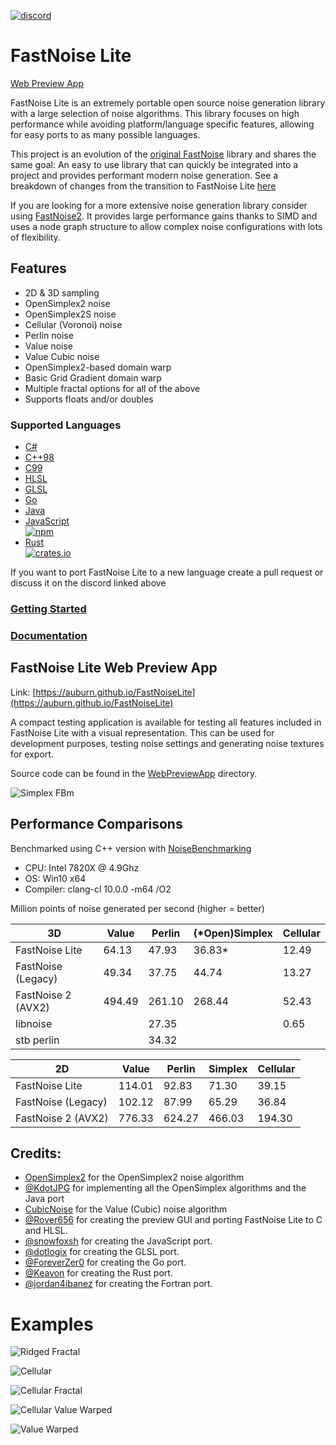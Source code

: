 [![discord](https://img.shields.io/discord/703636892901441577?logo=discord "Discord")](https://discord.gg/SHVaVfV)

# FastNoise Lite

[Web Preview App](https://auburn.github.io/FastNoiseLite)

FastNoise Lite is an extremely portable open source noise generation library with a large selection of noise algorithms. This library focuses on high performance while avoiding platform/language specific features, allowing for easy ports to as many possible languages.

This project is an evolution of the [original FastNoise](https://github.com/Auburn/FastNoiseLite/tree/FastNoise-Legacy) library and shares the same goal: An easy to use library that can quickly be integrated into a project and provides performant modern noise generation. See a breakdown of changes from the transition to FastNoise Lite [here](https://github.com/Auburn/FastNoiseLite/pull/49)

If you are looking for a more extensive noise generation library consider using [FastNoise2](https://github.com/Auburn/FastNoise2). It provides large performance gains thanks to SIMD and uses a node graph structure to allow complex noise configurations with lots of flexibility.

## Features

- 2D & 3D sampling
- OpenSimplex2 noise
- OpenSimplex2S noise
- Cellular (Voronoi) noise
- Perlin noise
- Value noise
- Value Cubic noise
- OpenSimplex2-based domain warp
- Basic Grid Gradient domain warp
- Multiple fractal options for all of the above
- Supports floats and/or doubles

### Supported Languages

- [C#](/CSharp/)
- [C++98](/Cpp/)
- [C99](/C/)
- [HLSL](/HLSL/)
- [GLSL](/GLSL/)
- [Go](/Go/)
- [Java](/Java/)
- [JavaScript](/JavaScript/)  
  [![npm](https://img.shields.io/npm/v/fastnoise-lite?logo=npm "npm")](https://www.npmjs.com/package/fastnoise-lite)
- [Rust](/Rust/)  
  [![crates.io](https://img.shields.io/crates/v/fastnoise-lite?logo=rust "crates.io")](https://crates.io/crates/fastnoise-lite)

If you want to port FastNoise Lite to a new language create a pull request or discuss it on the discord linked above

### [Getting Started](https://github.com/Auburn/FastNoiseLite/wiki#getting-started)
### [Documentation](https://github.com/Auburn/FastNoiseLite/wiki/Documentation)

## FastNoise Lite Web Preview App

Link: [https://auburn.github.io/FastNoiseLite](https://auburn.github.io/FastNoiseLite)

A compact testing application is available for testing all features included in FastNoise Lite with a visual representation. This can be used for development purposes, testing noise settings and generating noise textures for export.

Source code can be found in the [WebPreviewApp](/WebPreviewApp/) directory.

![Simplex FBm](https://user-images.githubusercontent.com/1349548/275292148-242e95c7-94e7-4801-bc4a-d683a8822382.png)

## Performance Comparisons

Benchmarked using C++ version with [NoiseBenchmarking](https://github.com/Auburn/NoiseBenchmarking)

- CPU: Intel 7820X @ 4.9Ghz
- OS: Win10 x64
- Compiler: clang-cl 10.0.0 -m64 /O2

Million points of noise generated per second (higher = better)

| 3D                 | Value  | Perlin | (*Open)Simplex | Cellular |
|--------------------|--------|--------|----------------|----------|
| FastNoise Lite     | 64.13  | 47.93  | 36.83*         | 12.49    |
| FastNoise (Legacy) | 49.34  | 37.75  | 44.74          | 13.27    |
| FastNoise 2 (AVX2) | 494.49 | 261.10 | 268.44         | 52.43    |
| libnoise           |        | 27.35  |                | 0.65     |
| stb perlin         |        | 34.32  |                |          |

| 2D                 | Value  | Perlin | Simplex | Cellular |
|--------------------|--------|--------|---------|----------|
| FastNoise Lite     | 114.01 | 92.83  | 71.30   | 39.15    |
| FastNoise (Legacy) | 102.12 | 87.99  | 65.29   | 36.84    |
| FastNoise 2 (AVX2) | 776.33 | 624.27 | 466.03  | 194.30   |

## Credits:

- [OpenSimplex2](https://github.com/KdotJPG/OpenSimplex2) for the OpenSimplex2 noise algorithm
- [@KdotJPG](https://github.com/KdotJPG) for implementing all the OpenSimplex algorithms and the Java port
- [CubicNoise](https://github.com/jobtalle/CubicNoise) for the Value (Cubic) noise algorithm
- [@Rover656](https://github.com/Rover656) for creating the preview GUI and porting FastNoise Lite to C and HLSL.
- [@snowfoxsh](https://github.com/snowfoxsh) for creating the JavaScript port.
- [@dotlogix](https://github.com/dotlogix) for creating the GLSL port.
- [@ForeverZer0](https://github.com/ForeverZer0) for creating the Go port.
- [@Keavon](https://github.com/Keavon) for creating the Rust port.
- [@jordan4ibanez](https://github.com/jordan4ibanez) for creating the Fortran port.

# Examples

![Ridged Fractal](https://user-images.githubusercontent.com/1349548/275292765-498f804b-96f8-4187-860f-7d6c49f6fc88.png)

![Cellular](https://user-images.githubusercontent.com/1349548/275292225-4e5a0379-834d-4e6e-ab2d-2c0e8e2ee209.png)

![Cellular Fractal](https://user-images.githubusercontent.com/1349548/275292294-ebb3bb00-757f-46c3-9e18-3bdc73f96719.png)

![Cellular Value Warped](https://user-images.githubusercontent.com/1349548/275292149-42a42aa7-d1b1-4c2f-856f-02fd80e84c78.png)

![Value Warped](https://user-images.githubusercontent.com/1349548/275293046-724b3aa4-1a6f-4b08-b421-8d32b6a69311.png)
